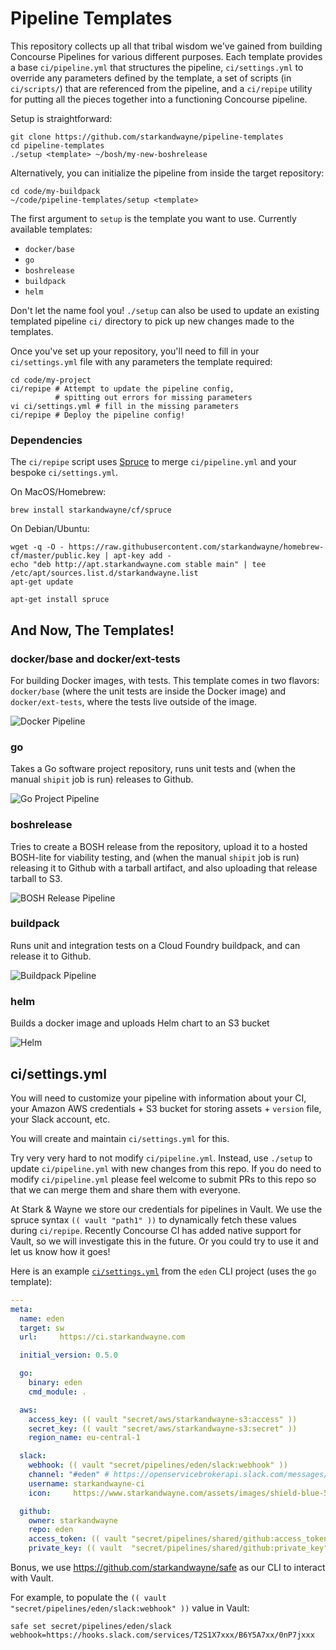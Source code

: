 Pipeline Templates
==================

This repository collects up all that tribal wisdom we've gained
from building Concourse Pipelines for various different purposes.
Each template provides a base `ci/pipeline.yml` that structures the
pipeline, `ci/settings.yml` to override any parameters defined by the template, a set of scripts (in `ci/scripts/`) that are referenced
from the pipeline, and a `ci/repipe` utility for putting all the
pieces together into a functioning Concourse pipeline.

Setup is straightforward:

```shell
git clone https://github.com/starkandwayne/pipeline-templates
cd pipeline-templates
./setup <template> ~/bosh/my-new-boshrelease
```

Alternatively, you can initialize the pipeline from inside the
target repository:

```shell
cd code/my-buildpack
~/code/pipeline-templates/setup <template>
```

The first argument to `setup` is the template you want to use. Currently available templates:

* `docker/base`
* `go`
* `boshrelease`
* `buildpack`
* `helm`

Don't let the name fool you!  `./setup` can also be used to update
an existing templated pipeline `ci/` directory to pick up new
changes made to the templates.

Once you've set up your repository, you'll need to fill in your
`ci/settings.yml` file with any parameters the template required:

```shell
cd code/my-project
ci/repipe # Attempt to update the pipeline config,
          # spitting out errors for missing parameters
vi ci/settings.yml # fill in the missing parameters
ci/repipe # Deploy the pipeline config!
```

### Dependencies

The `ci/repipe` script uses [Spruce](https://github.com/geofffranks/spruce) to merge `ci/pipeline.yml` and your bespoke `ci/settings.yml`.

On MacOS/Homebrew:

```shell
brew install starkandwayne/cf/spruce
```

On Debian/Ubuntu:

```shell
wget -q -O - https://raw.githubusercontent.com/starkandwayne/homebrew-cf/master/public.key | apt-key add -
echo "deb http://apt.starkandwayne.com stable main" | tee /etc/apt/sources.list.d/starkandwayne.list
apt-get update

apt-get install spruce
```

## And Now, The Templates!

### docker/base and docker/ext-tests

For building Docker images, with tests.  This template comes in
two flavors: `docker/base` (where the unit tests are inside the
Docker image) and `docker/ext-tests`, where the tests live outside
of the image.

![Docker Pipeline][docker-pipeline]

### go

Takes a Go software project repository, runs unit tests and
(when the manual `shipit` job is run) releases to Github.

![Go Project Pipeline][go-pipeline]

### boshrelease

Tries to create a BOSH release from the repository, upload it to a
hosted BOSH-lite for viability testing, and (when the manual
`shipit` job is run) releasing it to Github with a tarball
artifact, and also uploading that release tarball to S3.

![BOSH Release Pipeline][boshrelease-pipeline]

### buildpack

Runs unit and integration tests on a Cloud Foundry buildpack, and can release it to Github.

![Buildpack Pipeline][buildpack-pipeline]

### helm

Builds a docker image and uploads Helm chart to an S3 bucket

![Helm][helm-pipeline]

## ci/settings.yml

You will need to customize your pipeline with information about your CI, your Amazon AWS credentials + S3 bucket for storing assets + `version` file, your Slack account, etc.

You will create and maintain `ci/settings.yml` for this.

Try very very hard to not modify `ci/pipeline.yml`. Instead, use `./setup` to update `ci/pipeline.yml` with new changes from this repo. If you do need to modify `ci/pipeline.yml` please feel welcome to submit PRs to this repo so that we can merge them and share them with everyone.

At Stark & Wayne we store our credentials for pipelines in Vault. We use the spruce syntax `(( vault "path1" ))` to dynamically fetch these values during `ci/repipe`. Recently Concourse CI has added native support for Vault, so we will investigate this in the future. Or you could try to use it and let us know how it goes!

Here is an example [`ci/settings.yml`](https://github.com/starkandwayne/eden/blob/master/ci/settings.yml) from the `eden` CLI project (uses the `go` template):

```yaml
---
meta:
  name: eden
  target: sw
  url:     https://ci.starkandwayne.com

  initial_version: 0.5.0

  go:
    binary: eden
    cmd_module: .

  aws:
    access_key: (( vault "secret/aws/starkandwayne-s3:access" ))
    secret_key: (( vault "secret/aws/starkandwayne-s3:secret" ))
    region_name: eu-central-1

  slack:
    webhook: (( vault "secret/pipelines/eden/slack:webhook" ))
    channel: "#eden" # https://openservicebrokerapi.slack.com/messages/C6Y5A2N8Z/
    username: starkandwayne-ci
    icon:     https://www.starkandwayne.com/assets/images/shield-blue-50x50.png

  github:
    owner: starkandwayne
    repo: eden
    access_token: (( vault "secret/pipelines/shared/github:access_token" ))
    private_key: (( vault  "secret/pipelines/shared/github:private_key" ))
```

Bonus, we use https://github.com/starkandwayne/safe as our CLI to interact with Vault.

For example, to populate the `(( vault "secret/pipelines/eden/slack:webhook" ))` value in Vault:

```
safe set secret/pipelines/eden/slack webhook=https://hooks.slack.com/services/T2S1X7xxx/B6Y5A7xx/0nP7jxxx
```

[docker-pipeline]:      https://raw.githubusercontent.com/starkandwayne/pipeline-templates/master/screenshots/docker.png
[boshrelease-pipeline]: https://raw.githubusercontent.com/starkandwayne/pipeline-templates/master/screenshots/boshrelease.png
[go-pipeline]:          https://raw.githubusercontent.com/starkandwayne/pipeline-templates/master/screenshots/go.png
[buildpack-pipeline]:          https://raw.githubusercontent.com/starkandwayne/pipeline-templates/master/screenshots/buildpack.png
[helm-pipeline]: https://raw.githubusercontent.com/starkandwayne/pipeline-templates/master/screenshots/helm.png
